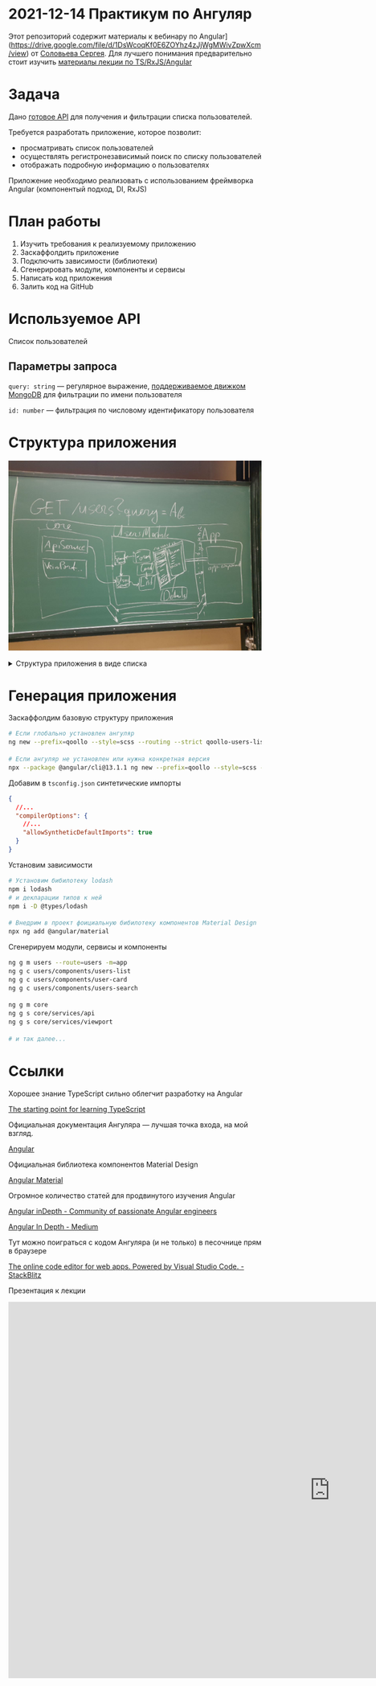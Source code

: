# 2021-12-14 Практикум по Ангуляр

Этот репозиторий содержит материалы к вебинару по Angular](https://drive.google.com/file/d/1DsWcoqKf0E6ZOYhz4zJjWgMWivZpwXcm/view) от [Соловьева Сергея](http://sergsol.com/).
Для лучшего понимания предварительно стоит изучить [материалы лекции по TS/RxJS/Angular](https://docs.google.com/presentation/d/19vLBbqguHKvquEDZYMTC5Cf-sZvf8GtY/edit#slide=id.p29)

# Задача

Дано [готовое API](https://www.notion.so/2021-12-14-6381f4ee9e81463c9a82ba32f19fa6db) для получения и фильтрации списка пользователей.

Требуется разработать приложение, которое позволит:

- просматривать список пользователей
- осуществлять регистронезависимый поиск по списку пользователей
- отображать подробную информацию о пользователях

Приложение необходимо реализовать с использованием фреймворка Angular (компонентый подход, DI, RxJS)

# План работы

1. Изучить требования к реализуемому приложению
2. Заскаффолдить приложение
3. Подключить зависимости (библиотеки)
4. Сгенерировать модули, компоненты и сервисы
5. Написать код приложения
6. Залить код на GitHub

# Используемое API

Список пользователей

[](https://sdal.pw/api/cdc/users)

## Параметры запроса

`query: string` — регулярное выражение, [поддерживаемое движком MongoDB](https://docs.mongodb.com/manual/reference/operator/query/regex/) для фильтрации по имени пользователя

`id: number` — фильтрация по числовому идентификатору пользователя

# Структура приложения

![Структура приложения](docs/app-sctructure.png)

<details>
  <summary>
    Структура приложения в виде списка
  </summary>
  ```md
  1. core.module
      1. services
          1. api.service
          2. viewport.service
      2. models
          1. user.model
          2. users-search-params.model
      3. utils
  2. users.module
      1. services
          1. users.service
          2. users-search-params.service
      2. components
          1. users-page.component
          2. users-list.component
          3. users-search.component
          4. user-details.component
  3. app.module
      1. components
          1. app.component
  ```
</details>

# Генерация приложения

Заскаффолдим базовую структуру приложения

```bash
# Если глобально установлен ангуляр
ng new --prefix=qoollo --style=scss --routing --strict qoollo-users-list

# Если ангуляр не установлен или нужна конкретная версия
npx --package @angular/cli@13.1.1 ng new --prefix=qoollo --style=scss --routing --strict qoollo-users-list
```

Добавим в `tsconfig.json` синтетические импорты

```json
{
  //...
  "compilerOptions": {
    //...
    "allowSyntheticDefaultImports": true
  }
}
```

Установим зависимости

```bash
# Установим бибилотеку lodash
npm i lodash
# и декларации типов к ней
npm i -D @types/lodash

# Внедрим в проект фоициальную бибилотеку компонентов Material Design
npx ng add @angular/material
```

Сгенерируем модули, сервисы и компоненты

```bash
ng g m users --route=users -m=app
ng g c users/components/users-list
ng g c users/components/user-card
ng g c users/components/users-search

ng g m core
ng g s core/services/api
ng g s core/services/viewport

# и так далее...
```

# Ссылки

Хорошее знание TypeScript сильно облегчит разработку на Angular

[The starting point for learning TypeScript](https://www.typescriptlang.org/docs/)

Официальная документация Ангуляра — лучшая точка входа, на мой взгляд.

[Angular](https://angular.io/docs)

Официальная библиотека компонентов Material Design

[Angular Material](https://material.angular.io/)

Огромное количество статей для продвинутого изучения Angular

[Angular inDepth - Community of passionate Angular engineers](https://indepth.dev/angular)

[Angular In Depth - Medium](https://medium.com/angular-in-depth)

Тут можно поиграться с кодом Ангуляра (и не только) в песочнице прям в браузере

[The online code editor for web apps. Powered by Visual Studio Code. - StackBlitz](https://stackblitz.com/)

Презентация к лекции
<iframe src="https://docs.google.com/presentation/d/e/2PACX-1vRydOIRAxzTRuFBKX-gYKl6ZhXUZrn_8EvMWmdz3EUOCgPbppR3MeERFRQu3i_qvg/embed?start=false&loop=false&delayms=60000" frameborder="0" width="1280" height="749" allowfullscreen="true" mozallowfullscreen="true" webkitallowfullscreen="true"></iframe>
